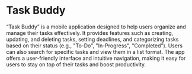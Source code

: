 # Task Buddy

“Task Buddy” is a mobile application designed to help users organize and manage their tasks effectively. It provides features such as creating, updating, and deleting tasks, setting deadlines, and categorizing tasks based on their status (e.g., "To-Do", "In-Progress", "Completed"). Users can also search for specific tasks and view them in a list format. The app offers a user-friendly interface and intuitive navigation, making it easy for users to stay on top of their tasks and boost productivity.
